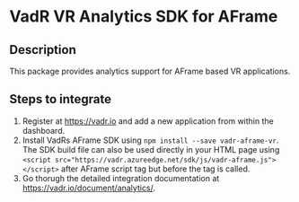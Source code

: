 # VadR VR Analytics SDK for AFrame

## Description
This package provides analytics support for AFrame based VR applications.  

## Steps to integrate
1. Register at https://vadr.io and add a new application from within the dashboard. 
2. Install VadRs AFrame SDK using `npm install --save vadr-aframe-vr`. The SDK build file can also be used directly in your HTML page using `<script src="https://vadr.azureedge.net/sdk/js/vadr-aframe.js"></script>` after AFrame script tag but before the <a-scene> tag is called.
3. Go thorugh the detailed integration documentation at https://vadr.io/document/analytics/.


